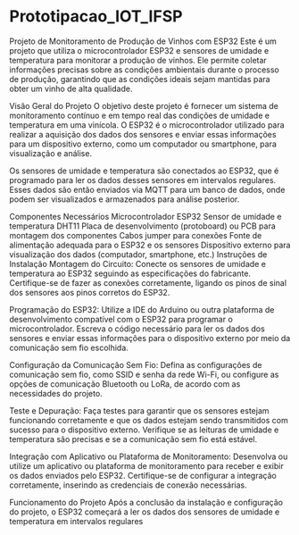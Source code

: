 # Prototipacao_IOT_IFSP

Projeto de Monitoramento de Produção de Vinhos com ESP32
Este é um projeto que utiliza o microcontrolador ESP32 e sensores de umidade e temperatura para monitorar a produção de vinhos. Ele permite coletar informações precisas sobre as condições ambientais durante o processo de produção, garantindo que as condições ideais sejam mantidas para obter um vinho de alta qualidade.

Visão Geral do Projeto
O objetivo deste projeto é fornecer um sistema de monitoramento contínuo e em tempo real das condições de umidade e temperatura em uma vinícola. O ESP32 é o microcontrolador utilizado para realizar a aquisição dos dados dos sensores e enviar essas informações para um dispositivo externo, como um computador ou smartphone, para visualização e análise.

Os sensores de umidade e temperatura são conectados ao ESP32, que é programado para ler os dados desses sensores em intervalos regulares. Esses dados são então enviados via MQTT para um banco de dados, onde podem ser visualizados e armazenados para análise posterior.

Componentes Necessários
Microcontrolador ESP32
Sensor de umidade e temperatura DHT11 
Placa de desenvolvimento (protoboard) ou PCB para montagem dos componentes
Cabos jumper para conexões
Fonte de alimentação adequada para o ESP32 e os sensores
Dispositivo externo para visualização dos dados (computador, smartphone, etc.)
Instruções de Instalação
Montagem do Circuito: Conecte os sensores de umidade e temperatura ao ESP32 seguindo as especificações do fabricante. Certifique-se de fazer as conexões corretamente, ligando os pinos de sinal dos sensores aos pinos corretos do ESP32.

Programação do ESP32: Utilize a IDE do Arduino ou outra plataforma de desenvolvimento compatível com o ESP32 para programar o microcontrolador. Escreva o código necessário para ler os dados dos sensores e enviar essas informações para o dispositivo externo por meio da comunicação sem fio escolhida.

Configuração da Comunicação Sem Fio: Defina as configurações de comunicação sem fio, como SSID e senha da rede Wi-Fi, ou configure as opções de comunicação Bluetooth ou LoRa, de acordo com as necessidades do projeto.

Teste e Depuração: Faça testes para garantir que os sensores estejam funcionando corretamente e que os dados estejam sendo transmitidos com sucesso para o dispositivo externo. Verifique se as leituras de umidade e temperatura são precisas e se a comunicação sem fio está estável.

Integração com Aplicativo ou Plataforma de Monitoramento: Desenvolva ou utilize um aplicativo ou plataforma de monitoramento para receber e exibir os dados enviados pelo ESP32. Certifique-se de configurar a integração corretamente, inserindo as credenciais de conexão necessárias.

Funcionamento do Projeto
Após a conclusão da instalação e configuração do projeto, o ESP32 começará a ler os dados dos sensores de umidade e temperatura em intervalos regulares




